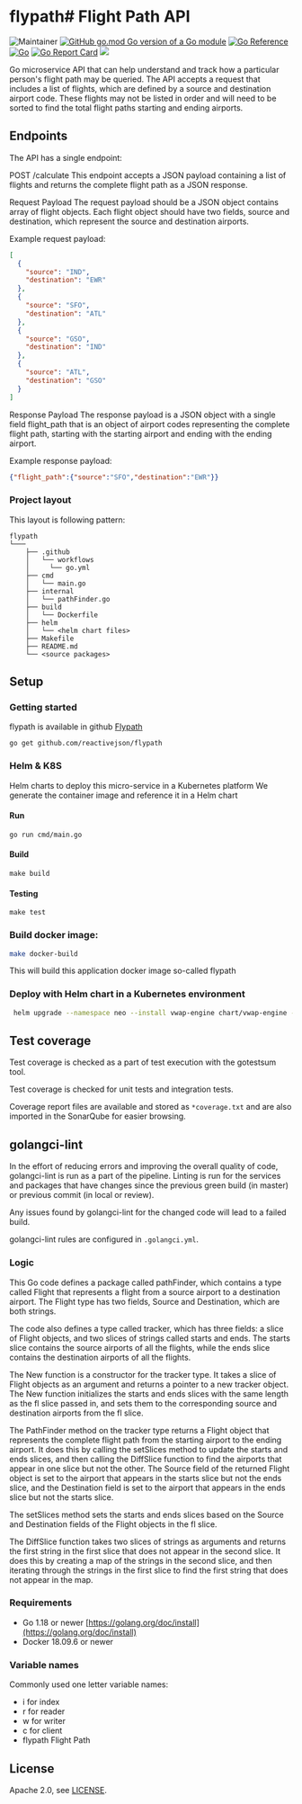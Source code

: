 # flypath# Flight Path API


![Maintainer](https://img.shields.io/badge/maintainer-MohamedAly-blue)
[![GitHub go.mod Go version of a Go module](https://img.shields.io/github/go-mod/go-version/reactivejson/flypath.svg)](https://github.com/reactivejson/flypath)
[![Go Reference](https://pkg.go.dev/badge/github.com/reactivejson/flypath)](https://pkg.go.dev/badge/github.com/reactivejson/flypath)
[![Go](https://github.com/reactivejson/flypath/actions/workflows/go.yml/badge.svg)](https://github.com/reactivejson/flypath/actions/workflows/go.yml)
[![Go Report Card](https://goreportcard.com/badge/github.com/reactivejson/flypath)](https://goreportcard.com/report/github.com/reactivejson/flypath)
![](https://img.shields.io/github/license/reactivejson/flypath.svg)

Go microservice API that can help understand and track how a particular person's flight path may be queried.
The API accepts a request that includes a list of flights, which are defined by a source and destination airport code.
These flights may not be listed in order and will need to be sorted to find the total flight paths starting and ending airports.

## Endpoints
The API has a single endpoint:

POST /calculate
This endpoint accepts a JSON payload containing a list of flights and returns the complete flight path as a JSON response.

Request Payload
The request payload should be a JSON object contains array of flight objects. Each flight object should have two fields, source and destination, which represent the source and destination airports.

Example request payload:
````json
[
  {
    "source": "IND",
    "destination": "EWR"
  },
  {
    "source": "SFO",
    "destination": "ATL"
  },
  {
    "source": "GSO",
    "destination": "IND"
  },
  {
    "source": "ATL",
    "destination": "GSO"
  }
]

````

Response Payload
The response payload is a JSON object with a single field flight_path that is an object of airport codes representing the complete flight path, starting with the starting airport and ending with the ending airport.

Example response payload:

````json
{"flight_path":{"source":"SFO","destination":"EWR"}}
````

### Project layout

This layout is following pattern:

```text
flypath
└───
    ├── .github
    │   └── workflows
    │     └── go.yml
    ├── cmd
    │   └── main.go
    ├── internal
    │   └── pathFinder.go
    ├── build
    │   └── Dockerfile
    ├── helm
    │   └── <helm chart files>
    ├── Makefile
    ├── README.md
    └── <source packages>
```

## Setup

### Getting started
flypath is available in github
[Flypath](https://github.com/reactivejson/flypath)

```shell
go get github.com/reactivejson/flypath
```

### Helm & K8S
Helm charts to deploy this micro-service in a Kubernetes platform
We generate the container image and reference it in a Helm chart

#### Run
```shell
go run cmd/main.go
```

#### Build
```shell
make build
```
#### Testing
```shell
make test
```
### Build docker image:

```bash
make docker-build
```
This will build this application docker image so-called flypath

### Deploy with Helm chart in a Kubernetes environment
```bash
 helm upgrade --namespace neo --install vwap-engine chart/vwap-engine -f your-custom-values.yml
```

## Test coverage

Test coverage is checked as a part of test execution with the gotestsum tool.

Test coverage is checked for unit tests and integration tests.

Coverage report files are available and stored as `*coverage.txt` and are also imported in the SonarQube for easier browsing.


## golangci-lint

In the effort of reducing errors and improving the overall quality of code, golangci-lint is run as a part of the pipeline. Linting is run for the services and packages that have changes since the previous green build (in master) or previous commit (in local or review).

Any issues found by golangci-lint for the changed code will lead to a failed build.

golangci-lint rules are configured in `.golangci.yml`.

### Logic
This Go code defines a package called pathFinder, which contains a type called Flight that represents a flight from a source airport to a destination airport. The Flight type has two fields, Source and Destination, which are both strings.

The code also defines a type called tracker, which has three fields: a slice of Flight objects, and two slices of strings called starts and ends. The starts slice contains the source airports of all the flights, while the ends slice contains the destination airports of all the flights.

The New function is a constructor for the tracker type. It takes a slice of Flight objects as an argument and returns a pointer to a new tracker object. The New function initializes the starts and ends slices with the same length as the fl slice passed in, and sets them to the corresponding source and destination airports from the fl slice.

The PathFinder method on the tracker type returns a Flight object that represents the complete flight path from the starting airport to the ending airport. It does this by calling the setSlices method to update the starts and ends slices, and then calling the DiffSlice function to find the airports that appear in one slice but not the other. The Source field of the returned Flight object is set to the airport that appears in the starts slice but not the ends slice, and the Destination field is set to the airport that appears in the ends slice but not the starts slice.

The setSlices method sets the starts and ends slices based on the Source and Destination fields of the Flight objects in the fl slice.

The DiffSlice function takes two slices of strings as arguments and returns the first string in the first slice that does not appear in the second slice. It does this by creating a map of the strings in the second slice, and then iterating through the strings in the first slice to find the first string that does not appear in the map.
### Requirements

- Go 1.18 or newer [https://golang.org/doc/install](https://golang.org/doc/install)
- Docker 18.09.6 or newer

### Variable names
Commonly used one letter variable names:

- i for index
- r for reader
- w for writer
- c for client
- flypath Flight Path


## License

Apache 2.0, see [LICENSE](LICENSE).
